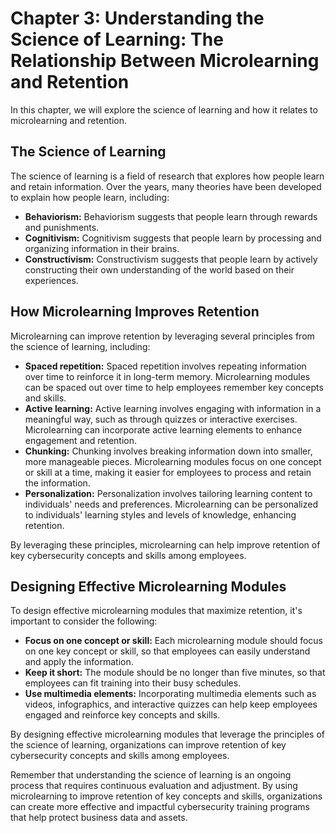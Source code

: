 Chapter 3: Understanding the Science of Learning: The Relationship Between Microlearning and Retention
======================================================================================================

In this chapter, we will explore the science of learning and how it relates to microlearning and retention.

The Science of Learning
-----------------------

The science of learning is a field of research that explores how people learn and retain information. Over the years, many theories have been developed to explain how people learn, including:

* **Behaviorism:** Behaviorism suggests that people learn through rewards and punishments.
* **Cognitivism:** Cognitivism suggests that people learn by processing and organizing information in their brains.
* **Constructivism:** Constructivism suggests that people learn by actively constructing their own understanding of the world based on their experiences.

How Microlearning Improves Retention
------------------------------------

Microlearning can improve retention by leveraging several principles from the science of learning, including:

* **Spaced repetition:** Spaced repetition involves repeating information over time to reinforce it in long-term memory. Microlearning modules can be spaced out over time to help employees remember key concepts and skills.
* **Active learning:** Active learning involves engaging with information in a meaningful way, such as through quizzes or interactive exercises. Microlearning can incorporate active learning elements to enhance engagement and retention.
* **Chunking:** Chunking involves breaking information down into smaller, more manageable pieces. Microlearning modules focus on one concept or skill at a time, making it easier for employees to process and retain the information.
* **Personalization:** Personalization involves tailoring learning content to individuals' needs and preferences. Microlearning can be personalized to individuals' learning styles and levels of knowledge, enhancing retention.

By leveraging these principles, microlearning can help improve retention of key cybersecurity concepts and skills among employees.

Designing Effective Microlearning Modules
-----------------------------------------

To design effective microlearning modules that maximize retention, it's important to consider the following:

* **Focus on one concept or skill:** Each microlearning module should focus on one key concept or skill, so that employees can easily understand and apply the information.
* **Keep it short:** The module should be no longer than five minutes, so that employees can fit training into their busy schedules.
* **Use multimedia elements:** Incorporating multimedia elements such as videos, infographics, and interactive quizzes can help keep employees engaged and reinforce key concepts and skills.

By designing effective microlearning modules that leverage the principles of the science of learning, organizations can improve retention of key cybersecurity concepts and skills among employees.

Remember that understanding the science of learning is an ongoing process that requires continuous evaluation and adjustment. By using microlearning to improve retention of key concepts and skills, organizations can create more effective and impactful cybersecurity training programs that help protect business data and assets.
